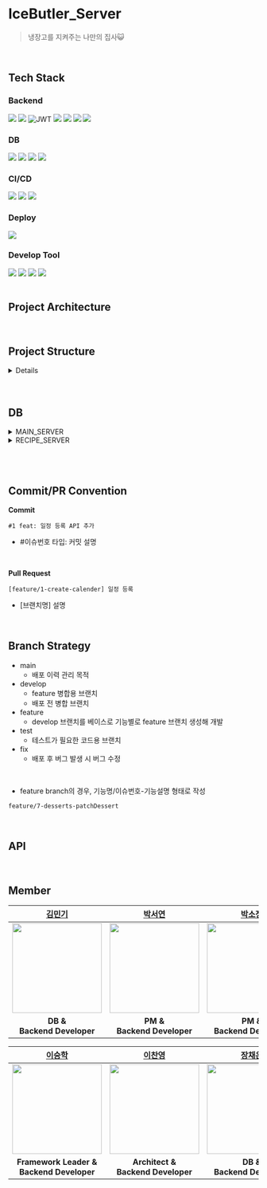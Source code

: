 # IceButler_Server
>  냉장고를 지켜주는 나만의 집사😺
<br>

## Tech Stack
### Backend
<img src="https://img.shields.io/badge/java-007396?style=for-the-badge&logo=java&logoColor=white"> <img src="https://img.shields.io/badge/springboot-6DB33F?style=for-the-badge&logo=springboot&logoColor=white"> ![JWT](https://img.shields.io/badge/JWT-black?style=for-the-badge&logo=JSON%20web%20tokens) <img src="https://img.shields.io/badge/spring data jpa-6DB33F?style=for-the-badge&logoColor=white"> <img src="https://img.shields.io/badge/querydsl-6DB33F?style=for-the-badge&logoColor=white"> <img src="https://img.shields.io/badge/hibernate-59666C?style=for-the-badge&logo=hibernate&logoColor=white"> <img src="https://img.shields.io/badge/gradle-02303A?style=for-the-badge&logo=gradle&logoColor=white"> 

### DB
<img src="https://img.shields.io/badge/amazon rds-527FFF?style=for-the-badge&logo=amazonrds&logoColor=white"> <img src="https://img.shields.io/badge/mysql-4479A1?style=for-the-badge&logo=mysql&logoColor=white"> <img src="https://img.shields.io/badge/jasypt-0769AD?style=for-the-badge&logoColor=white"> <img src="https://img.shields.io/badge/redis-DC382D?style=for-the-badge&logo=redis&logoColor=white"> 

### CI/CD
<img src="https://img.shields.io/badge/jenkins-D24939?style=for-the-badge&logo=jenkins&logoColor=white"> <img src="https://img.shields.io/badge/docker-2496ED?style=for-the-badge&logo=docker&logoColor=white"> <img src="https://img.shields.io/badge/docker hub-2496ED?style=for-the-badge&logo=docker&logoColor=white"> 

### Deploy
<img src="https://img.shields.io/badge/amazon ec2-FF9900?style=for-the-badge&logo=amazon ec2&logoColor=white"> 

### Develop Tool
<img src="https://img.shields.io/badge/intelliJ-000000?style=for-the-badge&logo=intellij idea&logoColor=white"> <img src="https://img.shields.io/badge/postman-FF6C37?style=for-the-badge&logo=postman&logoColor=white"> <img src="https://img.shields.io/badge/github-181717?style=for-the-badge&logo=github&logoColor=white"> <img src="https://img.shields.io/badge/git-F05032?style=for-the-badge&logo=git&logoColor=white">
<br> 
<br>

## Project Architecture

<br>

## Project Structure

<details>
<summary>Details</summary>

```jsx
```
<br>
</details>
<br><br>


## DB 
<details>
<summary>MAIN_SERVER</summary>

```jsx
```
<br>
</details>
<details>
<summary>RECIPE_SERVER</summary>

```jsx
```
<br>
</details>
<br><br>

<br>

## Commit/PR Convention
**Commit**
```
#1 feat: 일정 등록 API 추가
```
- #이슈번호 타입: 커밋 설명
<br>

**Pull Request**
```
[feature/1-create-calender] 일정 등록
```
- [브랜치명]  설명
<br>

## Branch Strategy
- main
    - 배포 이력 관리 목적
- develop
    - feature 병합용 브랜치
    - 배포 전 병합 브랜치
- feature
    - develop 브랜치를 베이스로 기능별로 feature 브랜치 생성해 개발
- test
    - 테스트가 필요한 코드용 브랜치
- fix
    - 배포 후 버그 발생 시 버그 수정 
<br>

- feature branch의 경우, 기능명/이슈번호-기능설명 형태로 작성
```md
feature/7-desserts-patchDessert
```
<br>

## API
<br>

## Member
|[김민기](https://github.com/dangnak2)|[박서연](https://github.com/psyeon1120)|[박소정](https://github.com/sojungpp)|[웃쿠](https://github.com/utku1989)|
|:---:|:---:|:---:|:---:|
|<img src="https://github.com/dangnak2.png" width="180" height="180" >|<img src="https://github.com/psyeon1120.png" width="180" height="180" >|<img src="https://github.com/sojungpp.png" width="180" height="180" >|<img src="https://github.com/utku1989.png" width="180" height="180">|
| **DB & <br> Backend Developer** | **PM & <br> Backend Developer**| **PM & <br> Backend Developer** | **QA & <br> Backend Developer** |

|[이승학](https://github.com/leeseunghakhello)|[이찬영](https://github.com/kingchan223)|[장채은](https://github.com/chaerlo127)|[냉집사](https://github.com/IceButler)|
|:---:|:---:|:---:|:---:|
|<img src="https://github.com/leeseunghakhello.png" width="180" height="180" >|<img src="https://github.com/kingchan223.png" width="180" height="180" >|<img src="https://github.com/chaerlo127.png" width="180" height="180" >|<img src="https://github.com/IceButler.png" width="180" height="180">|
| **Framework Leader & <br> Backend Developer** | **Architect & <br> Backend Developer**| **DB & <br> Backend Developer** | **ICE BUTLER** |
